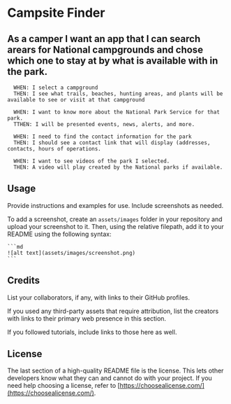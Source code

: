 # Campsite Finder

## As a camper I want an app that I can search arears for National campgrounds and chose which one to stay at by what is available with in the park.
      WHEN: I select a campground
      THEN: I see what trails, beaches, hunting areas, and plants will be available to see or visit at that campground
      
      WHEN: I want to know more about the National Park Service for that park.
      TTHEN: I will be presented events, news, alerts, and more.
      
      WHEN: I need to find the contact information for the park
      THEN: I should see a contact link that will display (addresses, contacts, hours of operations.
      
      WHEN: I want to see videos of the park I selected.
      THEN: A video will play created by the National parks if available.


## Usage

Provide instructions and examples for use. Include screenshots as needed.

To add a screenshot, create an `assets/images` folder in your repository and upload your screenshot to it. Then, using the relative filepath, add it to your README using the following syntax:

    ```md
    ![alt text](assets/images/screenshot.png)
    ```

## Credits

List your collaborators, if any, with links to their GitHub profiles.

If you used any third-party assets that require attribution, list the creators with links to their primary web presence in this section.

If you followed tutorials, include links to those here as well.

## License

The last section of a high-quality README file is the license. This lets other developers know what they can and cannot do with your project. If you need help choosing a license, refer to [https://choosealicense.com/](https://choosealicense.com/).